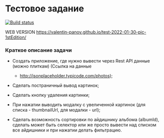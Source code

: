 # Тестовое задание

[![Build status](https://ci.appveyor.com/api/projects/status/q3ril428na9tnjje?svg=true)](https://ci.appveyor.com/project/vapanov/test-2022-01-30-pic-1stedition)

WEB VERSION https://valentin-panov.github.io/test-2022-01-30-pic-1stEdition/

### Краткое описание задачи

- Создать приложение, где нужно вывести через Rest API данные (можно плиткам) (Ссылка на данные
    - http://jsonplaceholder.typicode.com/photos);

- Сделать постраничный вывод картинок;

- Сделать кнопку удаления картинки;

- При нажатии выводить модалку с увеличенной картинок (для списка - thumbnailUrl, для модалки - url);

- Сделать возможность сортировки по айдишнику альбома (albumId), сделать может быть селектор или же просто вывести над
  списком все айдишники и при нажатии делать фильтрацию.